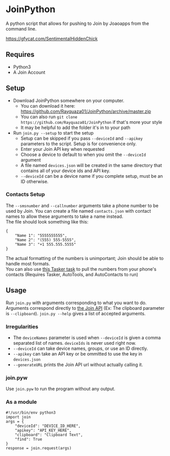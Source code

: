 # JoinPython
A python script that allows for pushing to Join by Joaoapps from the command line.

https://gfycat.com/SentimentalHiddenChick

## Requires
 * Python3
 * A Join Account
## Setup
 * Download JoinPython somewhere on your computer.
   * You can download it here: https://github.com/Rayquaza01/JoinPython/archive/master.zip
   * You can also run `git clone https://github.com/Rayquaza01/JoinPython` if that's more your style
   * It may be helpful to add the folder it's in to your path
 * Run `join.py --setup` to start the setup
   * Setup can be skipped if you pass `--deviceId` and `--apikey` parameters to the script. Setup is for convenience only.
   * Enter your Join API key when requested
   * Choose a device to default to when you omit the `--deviceId` argument
   * A file named `devices.json` will be created in the same directory that contains all of your device ids and API key.
   * `--deviceId` can be a device name if you complete setup, must be an ID otherwise.
### Contacts Setup
The `--smsnumber` and `--callnumber` arguments take a phone number to be used by Join. You can create a file named `contacts.json` with contact names to allow these arguments to take a name instead.  
The file should look something like this:
```
{
    "Name 1": "5555555555",
    "Name 2": "(555) 555-5555",
    "Name 3": "+1 555.555.5555"
}
```
The actual formatting of the numbers is unimportant; Join should be able to handle most formats.  
You can also use [this Tasker task](https://raw.githubusercontent.com/Rayquaza01/JoinPython/master/ContactsGenerator.tsk.xml) to pull the numbers from your phone's contacts (Requires Tasker, AutoTools, and AutoContacts to run)
## Usage
Run `join.py` with arguments corresponding to what you want to do. Arguments correspond directly to [the Join API](https://joaoapps.com/join/api/) (Ex: The clipboard parameter is `--clipboard`). `join.py --help` gives a list of accepted arguments.
### Irregularities
 * The `deviceNames` parameter is used when `--deviceId` is given a comma separated list of names. `deviceIds` is never used right now.
 * `--deviceId` can take device names, groups, or use an ID directly.
 * `--apikey` can take an API key or be ommitted to use the key in `devices.json`
 * `--generateURL` prints the Join API url without actually calling it.
### join.pyw
Use `join.pyw` to run the program without any output.
### As a module
```
#!/usr/bin/env python3
import join
args = {
    "deviceId": "DEVICE_ID_HERE",
    "apikey": "API_KEY_HERE",
    "clipboard": "Clipboard Text",
    "find": True
}
response = join.request(args)
```
